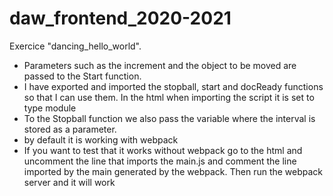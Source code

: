 # daw_frontend_2020-2021
Exercice "dancing_hello_world".
- Parameters such as the increment and the object to be moved are passed to the Start function.
- I have exported and imported the stopball, start and docReady functions so that I can use them. In the html when importing the script it is set to type module
- To the Stopball function we also pass the variable where the interval is stored as a parameter.
- by default it is working with webpack
- If you want to test that it works without webpack go to the html and uncomment the line that imports the main.js and comment the line imported by the main generated by the webpack. Then run the webpack server and it will work